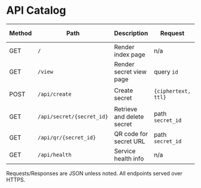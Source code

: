# API Catalog

| Method | Path | Description | Request | Response | Auth | Rate Limit |
|--------|------|-------------|---------|----------|------|------------|
| GET | `/` | Render index page | n/a | HTML | None | n/a |
| GET | `/view` | Render secret view page | query `id` | HTML | None | n/a |
| POST | `/api/create` | Create secret | `{ciphertext, ttl}` | `{success, secret_id, expires_in_hours}` | None | 10/min IP |
| GET | `/api/secret/{secret_id}` | Retrieve and delete secret | path `secret_id` | `{success, ciphertext}` | None | 20/min IP |
| GET | `/api/qr/{secret_id}` | QR code for secret URL | path `secret_id` | PNG stream | None | 5/min IP |
| GET | `/api/health` | Service health info | n/a | status JSON | None | unlimited |

Requests/Responses are JSON unless noted. All endpoints served over HTTPS.
